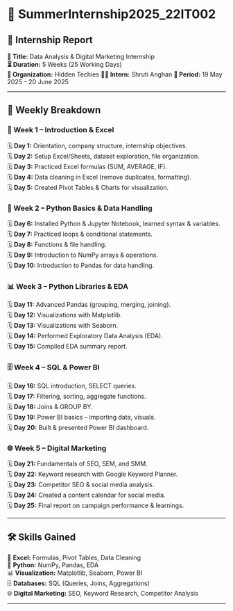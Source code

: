 # 🌟 SummerInternship2025_22IT002  

## 📑 Internship Report  
**🎯 Title:** Data Analysis & Digital Marketing Internship  
**⏳ Duration:** 5 Weeks (25 Working Days)  
**🏢 Organization:** Hidden Techies
**👨‍🎓 Intern:** Shruti Anghan
**📅 Period:** 19 May 2025 – 20 June 2025  

---

## 📌 Weekly Breakdown  

### 📘 Week 1 – Introduction & Excel  
🗓️ **Day 1:** Orientation, company structure, internship objectives.  
🗓️ **Day 2:** Setup Excel/Sheets, dataset exploration, file organization.  
🗓️ **Day 3:** Practiced Excel formulas (SUM, AVERAGE, IF).  
🗓️ **Day 4:** Data cleaning in Excel (remove duplicates, formatting).  
🗓️ **Day 5:** Created Pivot Tables & Charts for visualization.  


### 🐍 Week 2 – Python Basics & Data Handling  
🗓️ **Day 6:** Installed Python & Jupyter Notebook, learned syntax & variables.  
🗓️ **Day 7:** Practiced loops & conditional statements.  
🗓️ **Day 8:** Functions & file handling.  
🗓️ **Day 9:** Introduction to NumPy arrays & operations.  
🗓️ **Day 10:** Introduction to Pandas for data handling.  


### 📊 Week 3 – Python Libraries & EDA  
🗓️ **Day 11:** Advanced Pandas (grouping, merging, joining).  
🗓️ **Day 12:** Visualizations with Matplotlib.  
🗓️ **Day 13:** Visualizations with Seaborn.  
🗓️ **Day 14:** Performed Exploratory Data Analysis (EDA).  
🗓️ **Day 15:** Compiled EDA summary report.  


### 🗄️ Week 4 – SQL & Power BI  
🗓️ **Day 16:** SQL introduction, SELECT queries.  
🗓️ **Day 17:** Filtering, sorting, aggregate functions.  
🗓️ **Day 18:** Joins & GROUP BY.  
🗓️ **Day 19:** Power BI basics – importing data, visuals.  
🗓️ **Day 20:** Built & presented Power BI dashboard.  


### 🌐 Week 5 – Digital Marketing  
🗓️ **Day 21:** Fundamentals of SEO, SEM, and SMM.  
🗓️ **Day 22:** Keyword research with Google Keyword Planner.  
🗓️ **Day 23:** Competitor SEO & social media analysis.  
🗓️ **Day 24:** Created a content calendar for social media.  
🗓️ **Day 25:** Final report on campaign performance & learnings.  

---

## 🛠️ Skills Gained  
📘 **Excel:** Formulas, Pivot Tables, Data Cleaning  
🐍 **Python:** NumPy, Pandas, EDA  
📊 **Visualization:** Matplotlib, Seaborn, Power BI  
🗄️ **Databases:** SQL (Queries, Joins, Aggregations)  
🌐 **Digital Marketing:** SEO, Keyword Research, Competitor Analysis  

---

